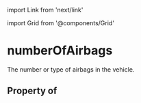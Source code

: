 import Link from 'next/link'
  
import Grid from '@components/Grid'

# numberOfAirbags

The number or type of airbags in the vehicle.

## Property of



